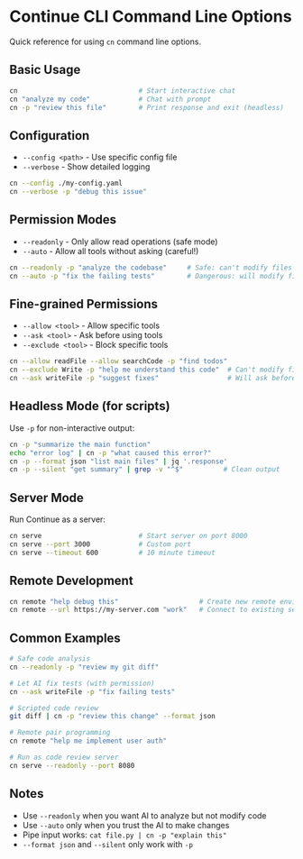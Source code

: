 # Continue CLI Command Line Options

Quick reference for using `cn` command line options.

## Basic Usage

```bash
cn                              # Start interactive chat
cn "analyze my code"            # Chat with prompt
cn -p "review this file"        # Print response and exit (headless)
```

## Configuration

- `--config <path>` - Use specific config file
- `--verbose` - Show detailed logging

```bash
cn --config ./my-config.yaml
cn --verbose -p "debug this issue"
```

## Permission Modes

- `--readonly` - Only allow read operations (safe mode)
- `--auto` - Allow all tools without asking (careful!)

```bash
cn --readonly -p "analyze the codebase"     # Safe: can't modify files
cn --auto -p "fix the failing tests"        # Dangerous: will modify files
```

## Fine-grained Permissions

- `--allow <tool>` - Allow specific tools
- `--ask <tool>` - Ask before using tools  
- `--exclude <tool>` - Block specific tools

```bash
cn --allow readFile --allow searchCode -p "find todos"
cn --exclude Write -p "help me understand this code"  # Can't modify files
cn --ask writeFile -p "suggest fixes"                 # Will ask before writing
```

## Headless Mode (for scripts)

Use `-p` for non-interactive output:

```bash
cn -p "summarize the main function"
echo "error log" | cn -p "what caused this error?"
cn -p --format json "list main files" | jq '.response'
cn -p --silent "get summary" | grep -v "^$"          # Clean output
```

## Server Mode

Run Continue as a server:

```bash
cn serve                        # Start server on port 8000
cn serve --port 3000            # Custom port
cn serve --timeout 600          # 10 minute timeout
```

## Remote Development

```bash
cn remote "help debug this"                    # Create new remote environment  
cn remote --url https://my-server.com "work"   # Connect to existing server
```

## Common Examples

```bash
# Safe code analysis
cn --readonly -p "review my git diff"

# Let AI fix tests (with permission)
cn --ask writeFile -p "fix failing tests"

# Scripted code review
git diff | cn -p "review this change" --format json

# Remote pair programming
cn remote "help me implement user auth"

# Run as code review server
cn serve --readonly --port 8080
```

## Notes

- Use `--readonly` when you want AI to analyze but not modify code
- Use `--auto` only when you trust the AI to make changes
- Pipe input works: `cat file.py | cn -p "explain this"`
- `--format json` and `--silent` only work with `-p`